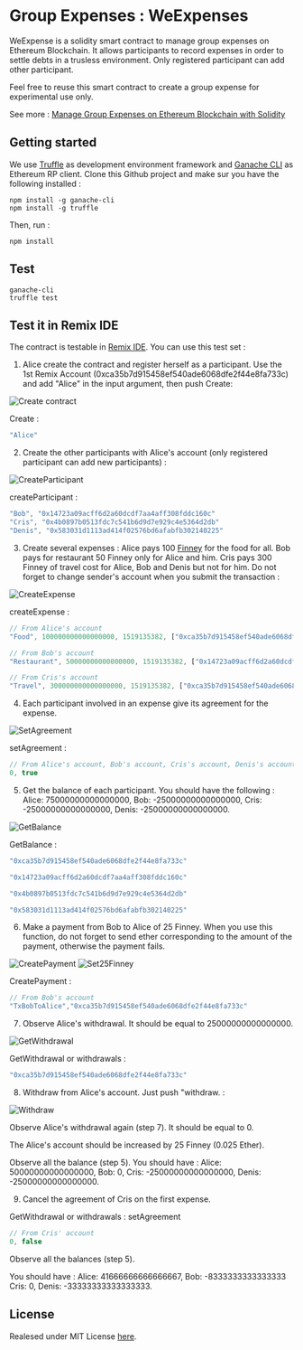 # Group Expenses : WeExpenses

WeExpense is a solidity smart contract to manage group expenses on Ethereum Blockchain.
It allows participants to record expenses in order to settle debts in a trusless environment.
Only registered participant can add other participant.

Feel free to reuse this smart contract to create a group expense for experimental use only.

See more : [Manage Group Expenses on Ethereum Blockchain with Solidity](https://medium.com/@adrien.arcuri.pro/manage-group-expenses-on-ethereum-blockchain-with-solidity-e0026f2720f3)

## Getting started

We use [Truffle](https://github.com/trufflesuite/truffle) as development environment framework and [Ganache CLI](https://github.com/trufflesuite/ganache-cli) as Ethereum RP client.
Clone this Github project and make sur you have the following installed :

```
npm install -g ganache-cli
npm install -g truffle
```

Then, run :

```
npm install
```

## Test

```
ganache-cli
truffle test
```

## Test it in Remix IDE

The contract is testable in [Remix IDE](https://remix.ethereum.org/).
You can use this test set :

1. Alice create the contract and register herself as a participant. Use the 1st Remix Account (0xca35b7d915458ef540ade6068dfe2f44e8fa733c) and add "Alice" in the input argument, then push Create:

![Create contract](https://user-images.githubusercontent.com/10615593/37865314-6d0e9b18-2f7b-11e8-9aa8-892c8748c4db.png)

Create :
```javascript
"Alice"
```

2. Create the other participants with Alice's account (only registered participant can add new participants) :

![CreateParticipant](https://user-images.githubusercontent.com/10615593/37865334-8fdd883e-2f7b-11e8-81b7-7977659d2b23.png)

createParticipant :
```javascript
"Bob", "0x14723a09acff6d2a60dcdf7aa4aff308fddc160c"
"Cris", "0x4b0897b0513fdc7c541b6d9d7e929c4e5364d2db"
"Denis", "0x583031d1113ad414f02576bd6afabfb302140225"
```

3. Create several expenses : Alice pays 100 [Finney](https://medium.com/@tjayrush/what-the-f-is-a-finney-8e727f29e77f) for the food for all. Bob pays for restaurant 50 Finney only for Alice and him. Cris pays 300 Finney of travel cost for Alice, Bob and Denis but not for him. Do not forget to change sender's account when you submit the transaction :

![CreateExpense](https://user-images.githubusercontent.com/10615593/37865362-c01714e8-2f7b-11e8-9e73-baec4fe889e4.png)


createExpense :
```javascript
// From Alice's account
"Food", 100000000000000000, 1519135382, ["0xca35b7d915458ef540ade6068dfe2f44e8fa733c","0x14723a09acff6d2a60dcdf7aa4aff308fddc160c", "0x4b0897b0513fdc7c541b6d9d7e929c4e5364d2db", "0x583031d1113ad414f02576bd6afabfb302140225"]

// From Bob's account
"Restaurant", 50000000000000000, 1519135382, ["0x14723a09acff6d2a60dcdf7aa4aff308fddc160c", "0xca35b7d915458ef540ade6068dfe2f44e8fa733c"]

// From Cris's account
"Travel", 300000000000000000, 1519135382, ["0xca35b7d915458ef540ade6068dfe2f44e8fa733c", "0x14723a09acff6d2a60dcdf7aa4aff308fddc160c", "0x583031d1113ad414f02576bd6afabfb302140225"]
```

4. Each participant involved in an expense give its agreement for the expense.

![SetAgreement](https://user-images.githubusercontent.com/10615593/37865363-c1eb4f64-2f7b-11e8-93cf-842d04813885.png)


setAgreement :
```javascript
// From Alice's account, Bob's account, Cris's account, Denis's account for expense "Food" (4 times)
0, true
```
5. Get the balance of each participant. You should have the following : Alice: 75000000000000000, Bob: -25000000000000000, Cris: -25000000000000000, Denis: -25000000000000000.

![GetBalance](https://user-images.githubusercontent.com/10615593/37865396-3349cb90-2f7c-11e8-9505-b3e75bf3eb18.png)


GetBalance : 
```javascript
"0xca35b7d915458ef540ade6068dfe2f44e8fa733c"

"0x14723a09acff6d2a60dcdf7aa4aff308fddc160c"

"0x4b0897b0513fdc7c541b6d9d7e929c4e5364d2db"

"0x583031d1113ad414f02576bd6afabfb302140225"

```
6. Make a payment from Bob to Alice of 25 Finney. When you use this function, do not forget to send ether corresponding to the amount of the payment, otherwise the payment fails. 

![CreatePayment](https://user-images.githubusercontent.com/10615593/37865399-3733e8d0-2f7c-11e8-994b-7e4fcb1bdf75.png)
![Set25Finney](https://user-images.githubusercontent.com/10615593/37865401-3984d856-2f7c-11e8-9641-7cbc07d49bd6.png)


CreatePayment :
```javascript
// From Bob's account
"TxBobToAlice","0xca35b7d915458ef540ade6068dfe2f44e8fa733c"
```

7. Observe Alice's withdrawal. It should be equal to 25000000000000000.

![GetWithdrawal](https://user-images.githubusercontent.com/10615593/37865397-359f0ac2-2f7c-11e8-9d7d-d2ba9edaf268.png)


GetWithdrawal or withdrawals :
```javascript
"0xca35b7d915458ef540ade6068dfe2f44e8fa733c"
```

8. Withdraw from Alice's account. Just push "withdraw. :

![Withdraw](https://user-images.githubusercontent.com/10615593/37865394-31c4d332-2f7c-11e8-9a23-1e1434647c83.png)

Observe Alice's withdrawal again (step 7). It should be equal to 0.

The Alice's account should be increased by 25 Finney (0.025 Ether).

Observe all the balance (step 5). You should have : Alice: 50000000000000000, Bob: 0, Cris: -25000000000000000, Denis: -25000000000000000.

9. Cancel the agreement of Cris on the first expense.

GetWithdrawal or withdrawals :
setAgreement
```javascript
// From Cris' account
0, false
```

Observe all the balances (step 5).

You should have : Alice: 41666666666666667, Bob: -8333333333333333 Cris: 0, Denis: -33333333333333333.


## License

Realesed under MIT License [here](https://github.com/adrienarcuri/weexpenses-sol/blob/master/LICENSE).
